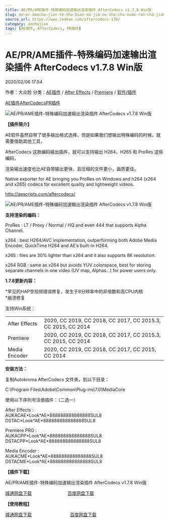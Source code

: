 ```yaml
---
title: AE/PR/AME插件-特殊编码加速输出渲染插件 AfterCodecs v1.7.8 Win版
slug: ae-pr-amecha-jian-te-shu-bian-ma-jia-su-shu-chu-xuan-ran-cha-jian-aftercodecs-v1-7-8-winban
source_url: https://www.lookae.com/aftercodecs-178/
category: aechajian
tags: [AE插件, AfterCodecs, PR插件]
---
```

# AE/PR/AME插件-特殊编码加速输出渲染插件 AfterCodecs v1.7.8 Win版

2020/02/06 17:54

作者：大众脸
分类：[AE插件](https://www.lookae.com/after-effects/aechajian/) / [After Effects](https://www.lookae.com/after-effects/) / [Premiere](https://www.lookae.com/qitarjcj/premierezy/) / [软件/插件](https://www.lookae.com/qitarjcj/)

[AE插件](https://www.lookae.com/tag/ae%e6%8f%92%e4%bb%b6/)[AfterCodecs](https://www.lookae.com/tag/aftercodecs/)[PR插件](https://www.lookae.com/tag/pr%e6%8f%92%e4%bb%b6/)

![AE/PR/AME插件-特殊编码加速输出渲染插件 AfterCodecs v1.7.8 Win版](https://www.lookae.com/wp-content/uploads/2017/05/AfterCodecs-.jpg "AE/PR/AME插件-特殊编码加速输出渲染插件 AfterCodecs v1.7.8 Win版-LookAE.com")

**【插件简介】**

AE软件虽然自带了很多输出格式选择，但是如果我们想输出特殊编码的时候，就需要借助其他工具，

AfterCodecs 这款编码输出插件，就可以支持输出 H264，H265 和 ProRes 这些编码，

渲染输出速度也比AE自带输出更快，且压缩的文件更小，画质更佳。

Native exporter for AE bringing you ProRes on Windows and h264 (x264 and x265) codecs for excellent quality and lightweight videos.

http://aescripts.com/aftercodecs/

![AE/PR/AME插件-特殊编码加速输出渲染插件 AfterCodecs v1.7.8 Win版](https://img.alicdn.com/imgextra/i3/705956171/O1CN01v4IRSZ1vSMh8UslDY_!!705956171.gif "AE/PR/AME插件-特殊编码加速输出渲染插件 AfterCodecs v1.7.8 Win版-LookAE.com")

**支持渲染的编码：**

ProRes : LT / Proxy / Normal / HQ and even 444 that supports Alpha Channel.

x264 : best H264/AVC implementation, outperforming both Adobe Media Encoder, QuickTime H264 and AE’s built-in H264.

x265 : files are 30% lighter than x264 and it also supports 8K resolution.

x264 RGB : same as x264 but avoids YUV colorspace, best for storing separate channels in one video (UV map, Alphas…) for power users only.

**1.7.8更新内容：**

\*罕见的HAP空视频错误修复，发生于8分辨率中的非倍数和高CPU内核  
\*崩溃修复

支持Win系统：

|  |  |
| --- | --- |
| After Effects | 2020, CC 2019, CC 2018, CC 2017, CC 2015.3, CC 2015, CC 2014 |
| Premiere | 2020, CC 2019, CC 2018, CC 2017, CC 2015.3, CC 2015, CC 2014 |
| Media Encoder | 2020, CC 2019, CC 2018, CC 2017, CC 2015, CC 2014 |

**安装方法：**

复制Autokroma AfterCodecs 文件夹，到以下目录：

C:\Program Files\Adobe\Common\Plug-ins\7.0\MediaCore

使用以下序列号注册插件：（二选一）

After Effects :  
AUKACAE\*Look\*AE\*888888888888888SUL8  
DSTAC\*Look\*AE\*888888888888888SUL8

Premiere PRO :  
AUKACPP\*Look\*AE\*888888888888888SUL8  
DSTACPP\*Look\*AE\*888888888888888SUL8

Media Encoder :  
AUKACME\*Look\*AE\*888888888888888SUL8  
DSTACME\*Look\*AE\*888888888888888SUL8

**【插件下载】**

AE/PR/AME插件-特殊编码加速输出渲染插件 AfterCodecs v1.7.8 Win版

[城通网盘下载](https://tc5.us/file/680462-421060033)                             [百度网盘下载](https://pan.baidu.com/s/1mwzQV5FQT8DtIIiRGL-Arw)

**【使用教程】**

[城通网盘下载](https://tc5.us/file/680462-406407782)                               [百度网盘下载](https://pan.baidu.com/s/1kqhVRXRTbgKT07R3Njx2mA)
